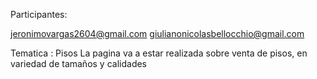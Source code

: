 Participantes:

jeronimovargas2604@gmail.com
giulianonicolasbellocchio@gmail.com

Tematica : Pisos
	   La pagina va a estar realizada sobre venta de pisos, en variedad de tamaños y calidades

